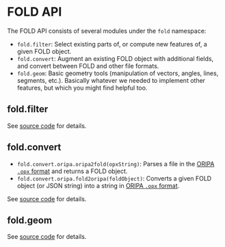 # FOLD API

The FOLD API consists of several modules under the `fold` namespace:

* `fold.filter`: Select existing parts of, or compute new features of,
  a given FOLD object.
* `fold.convert`: Augment an existing FOLD object with additional fields,
  and convert between FOLD and other file formats.
* `fold.geom`: Basic geometry tools (manipulation of vectors, angles,
  lines, segments, etc.).  Basically whatever we needed to implement other
  features, but which you might find helpful too.

## fold.filter

See [source code](https://github.com/edemaine/fold/blob/master/src/filter.coffee)
for details.

## fold.convert

* `fold.convert.oripa.oripa2fold(opxString)`: Parses a file in the
  [ORIPA `.opx` format](http://mitani.cs.tsukuba.ac.jp/oripa/) and
  returns a FOLD object.
* `fold.convert.oripa.fold2oripa(foldObject)`: Converts a given FOLD object
  (or JSON string) into a string in
  [ORIPA `.opx` format](http://mitani.cs.tsukuba.ac.jp/oripa/).

See [source code](https://github.com/edemaine/fold/blob/master/src/convert.coffee)
for details.

## fold.geom

See [source code](https://github.com/edemaine/fold/blob/master/src/geom.coffee)
for details.
